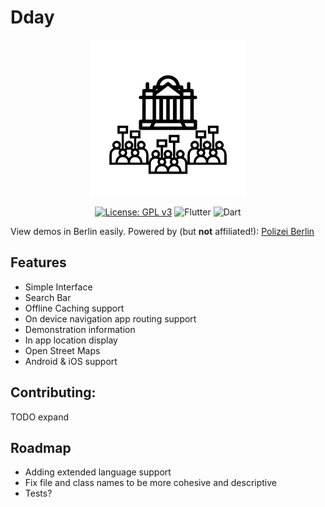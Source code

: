 # Dday

<center><img src="./assets/dday.png" width=250 height=250 />
</center>

<center>

[![License: GPL v3](https://img.shields.io/badge/License-GPLv3-blue.svg)](https://www.gnu.org/licenses/gpl-3.0)
![Flutter](https://img.shields.io/badge/Flutter-%2302569B.svg?style=for-the-badge&logo=Flutter&logoColor=white)
![Dart](https://img.shields.io/badge/dart-%230175C2.svg?style=for-the-badge&logo=dart&logoColor=white)

</center>

View demos in Berlin easily.
Powered by (but **not** affiliated!): [Polizei Berlin](https://www.berlin.de/polizei/service/versammlungsbehoerde/versammlungen-aufzuege/)


## Features
- Simple Interface
- Search Bar
- Offline Caching support
- On device navigation app routing support
- Demonstration information
- In app location display
- Open Street Maps
- Android & iOS support


## Contributing:
TODO expand

## Roadmap
- Adding extended language support
- Fix file and class names to be more cohesive and descriptive
- Tests?